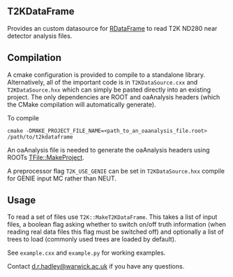 ## T2KDataFrame

Provides an custom datasource for [RDataFrame](https://root.cern/doc/master/classROOT_1_1RDataFrame.html) to read T2K ND280 near detector analysis files.

## Compilation

A cmake configuration is provided to compile to a standalone library. Alternatively, all of the important code is in
`T2KDataSource.cxx` and `T2KDataSource.hxx` which can simply be pasted directly into an existing project.
The only dependencies are ROOT and oaAnalysis headers (which the CMake compilation will automatically generate).

To compile
```
cmake -DMAKE_PROJECT_FILE_NAME=<path_to_an_oaanalysis_file.root> /path/to/t2kdataframe
```
An oaAnalysis file is needed to generate the oaAnalysis headers using ROOTs [TFile::MakeProject](https://root.cern/doc/master/classROOT_1_1RDataFrame.html).

A preprocessor flag `T2K_USE_GENIE` can be set in `T2KDataSource.hxx` compile for GENIE input MC rather than NEUT.

## Usage

To read a set of files use `T2K::MakeT2KDataFrame`. This takes a list of input files, a boolean flag asking whether to
switch on/off truth information (when reading real data files this flag must be switched off) and optionally a list
of trees to load (commonly used trees are loaded by default).

See `example.cxx` and `example.py` for working examples.

Contact <d.r.hadley@warwick.ac.uk> if you have any questions.
